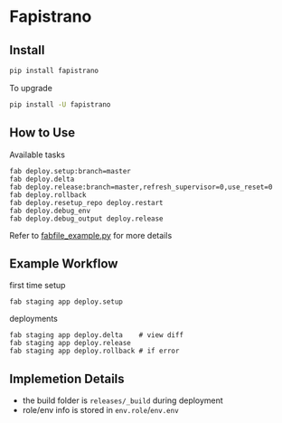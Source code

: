 # Fapistrano

## Install

``` bash
pip install fapistrano
```

To upgrade

``` bash
pip install -U fapistrano
```

## How to Use

Available tasks

```
fab deploy.setup:branch=master
fab deploy.delta
fab deploy.release:branch=master,refresh_supervisor=0,use_reset=0
fab deploy.rollback
fab deploy.resetup_repo deploy.restart
fab deploy.debug_env
fab deploy.debug_output deploy.release
```

Refer to [fabfile_example.py](https://ghe.liwushuo.com/ops/fapistrano/blob/master/fabfile_example.py) for more details

## Example Workflow

first time setup

```
fab staging app deploy.setup
```

deployments

```
fab staging app deploy.delta    # view diff
fab staging app deploy.release
fab staging app deploy.rollback # if error
```


## Implemetion Details

- the build folder is `releases/_build` during deployment
- role/env info is stored in `env.role`/`env.env`
